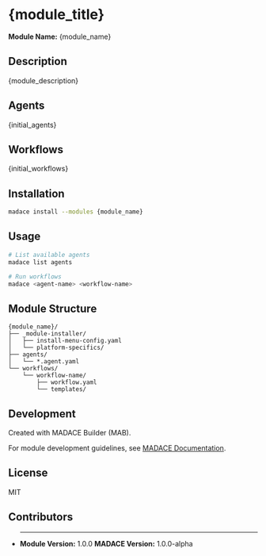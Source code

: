 # {module_title}

**Module Name:** {module_name}

## Description

{module_description}

## Agents

{initial_agents}

## Workflows

{initial_workflows}

## Installation

```bash
madace install --modules {module_name}
```

## Usage

```bash
# List available agents
madace list agents

# Run workflows
madace <agent-name> <workflow-name>
```

## Module Structure

```
{module_name}/
├── _module-installer/
│   ├── install-menu-config.yaml
│   └── platform-specifics/
├── agents/
│   └── *.agent.yaml
└── workflows/
    └── workflow-name/
        ├── workflow.yaml
        └── templates/
```

## Development

Created with MADACE Builder (MAB).

For module development guidelines, see [MADACE Documentation](../../docs/).

## License

MIT

## Contributors

- ***

  **Module Version:** 1.0.0 **MADACE Version:** 1.0.0-alpha
